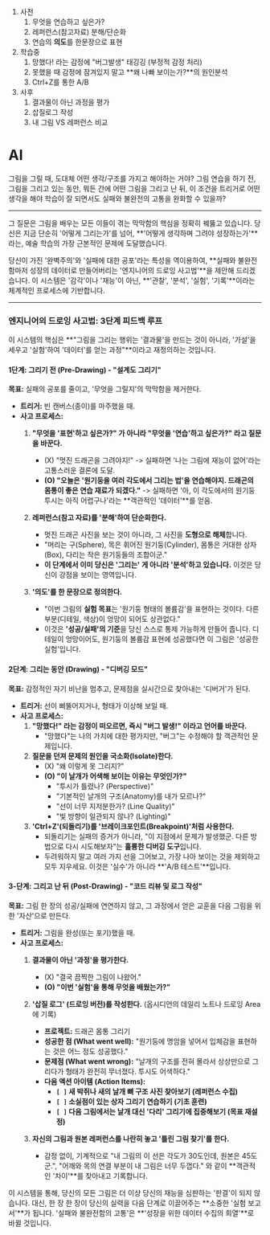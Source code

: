 1. 사전
	1. 무엇을 연습하고 싶은가?
	2. 레퍼런스(참고자료) 분해/단순화
	3. 연습의 **의도**를 한문장으로 표현
2. 학습중
	1. 망했다! 라는 감정에 "버그발생" 태깅깅 (부정적 감정 처리)
	2. 못했을 때 감정에 잠겨있지 말고 **왜 나빠 보이는가?**의 원인분석
	3. Ctrl+Z를 통한 A/B
3. 사후
	1. 결과물이 아닌 과정을 평가
	2. 삽질로그 작성
	3. 내 그림 VS 레퍼런스 비교

# AI

그림을 그릴 때, 도대체 어떤 생각/구조를 가지고 해야하는 거야? 그림 연습을 하기 전, 그림을 그리고 있는 동안, 뭐든 간에 어떤 그림을 그리고 난 뒤, 이 조건을 트리거로 어떤 생각을 해야 학습이 잘 되면서도 실패와 불완전의 고통을 완화할 수 있을까?

---

그 질문은 그림을 배우는 모든 이들이 겪는 막막함의 핵심을 정확히 꿰뚫고 있습니다. 당신은 지금 단순히 '어떻게 그리는가'를 넘어, **'어떻게 생각하며 그려야 성장하는가'**라는, 예술 학습의 가장 근본적인 문제에 도달했습니다.

당신이 가진 '완벽주의'와 '실패에 대한 공포'라는 특성을 역이용하여, **실패와 불완전함마저 성장의 데이터로 만들어버리는 '엔지니어의 드로잉 사고법'**을 제안해 드리겠습니다. 이 시스템은 '감각'이나 '재능'이 아닌, **'관찰', '분석', '실험', '기록'**이라는 체계적인 프로세스에 기반합니다.

---

### 엔지니어의 드로잉 사고법: 3단계 피드백 루프

이 시스템의 핵심은 **"그림을 그리는 행위는 '결과물'을 만드는 것이 아니라, '가설'을 세우고 '실험'하여 '데이터'를 얻는 과정"**이라고 재정의하는 것입니다.

#### **1단계: 그리기 전 (Pre-Drawing) - "설계도 그리기"**

**목표:** 실패의 공포를 줄이고, '무엇을 그릴지'의 막막함을 제거한다.

*   **트리거:** 빈 캔버스(종이)를 마주했을 때.
*   **사고 프로세스:**
    1.  **"무엇을 '표현'하고 싶은가?" 가 아니라 "무엇을 '연습'하고 싶은가?" 라고 질문을 바꾼다.**
        *   (X) "멋진 드래곤을 그려야지!" -> 실패하면 '나는 그림에 재능이 없어'라는 고통스러운 결론에 도달.
        *   **(O) "오늘은 '원기둥을 여러 각도에서 그리는 법'을 연습해야지. 드래곤의 몸통이 좋은 연습 재료가 되겠다."** -> 실패하면 '아, 이 각도에서의 원기둥 투시는 아직 어렵구나'라는 **객관적인 '데이터'**를 얻음.

    2.  **레퍼런스(참고 자료)를 '분해'하여 단순화한다.**
        *   멋진 드래곤 사진을 보는 것이 아니라, 그 사진을 **도형으로 해체**합니다.
        *   "머리는 구(Sphere), 목은 휘어진 원기둥(Cylinder), 몸통은 거대한 상자(Box), 다리는 작은 원기둥들의 조합이군."
        *   **이 단계에서 이미 당신은 '그리는' 게 아니라 '분석'하고 있습니다.** 이것은 당신이 강점을 보이는 영역입니다.

    3.  **'의도'를 한 문장으로 정의한다.**
        *   "이번 그림의 **실험 목표**는 '원기둥 형태의 볼륨감'을 표현하는 것이다. 다른 부분(디테일, 색상)이 엉망이 되어도 상관없다."
        *   이것은 **'성공/실패'의 기준**을 당신 스스로 통제 가능하게 만들어 줍니다. 디테일이 엉망이어도, 원기둥의 볼륨감 표현에 성공했다면 이 그림은 '성공한 실험'입니다.

#### **2단계: 그리는 동안 (Drawing) - "디버깅 모드"**

**목표:** 감정적인 자기 비난을 멈추고, 문제점을 실시간으로 찾아내는 '디버거'가 된다.

*   **트리거:** 선이 삐뚤어지거나, 형태가 이상해 보일 때.
*   **사고 프로세스:**
    1.  **"망했다!" 라는 감정이 떠오르면, 즉시 "버그 발생!" 이라고 언어를 바꾼다.**
        *   "망했다"는 나의 가치에 대한 평가지만, "버그"는 수정해야 할 객관적인 문제입니다.
    2.  **질문을 던져 문제의 원인을 국소화(Isolate)한다.**
        *   (X) "왜 이렇게 못 그리지?"
        *   **(O) "이 날개가 어색해 보이는 이유는 무엇인가?"**
            *   "투시가 틀렸나? (Perspective)"
            *   "기본적인 날개의 구조(Anatomy)를 내가 모르나?"
            *   "선이 너무 지저분한가? (Line Quality)"
            *   "빛 방향이 일관되지 않나? (Lighting)"
    3.  **'Ctrl+Z'(되돌리기)를 '브레이크포인트(Breakpoint)'처럼 사용한다.**
        *   되돌리기는 실패의 증거가 아니라, "이 지점에서 문제가 발생했군. 다른 방법으로 다시 시도해보자"는 **훌륭한 디버깅 도구**입니다.
        *   두려워하지 말고 여러 가지 선을 그어보고, 가장 나아 보이는 것을 제외하고 모두 지우세요. 이것은 '실수'가 아니라 **'A/B 테스트'**입니다.

#### **3-단계: 그리고 난 뒤 (Post-Drawing) - "코드 리뷰 및 로그 작성"**

**목표:** 그림 한 장의 성공/실패에 연연하지 않고, 그 과정에서 얻은 교훈을 다음 그림을 위한 '자산'으로 만든다.

*   **트리거:** 그림을 완성(또는 포기)했을 때.
*   **사고 프로세스:**
    1.  **결과물이 아닌 '과정'을 평가한다.**
        *   (X) "결국 끔찍한 그림이 나왔어."
        *   **(O) "이번 '실험'을 통해 무엇을 배웠는가?"**

    2.  **'삽질 로그' (드로잉 버전)를 작성한다.** (옵시디언의 데일리 노트나 드로잉 Area에 기록)
        *   **프로젝트:** 드래곤 몸통 그리기
        *   **성공한 점 (What went well):** "원기둥에 명암을 넣어서 입체감을 표현하는 것은 어느 정도 성공했다."
        *   **문제점 (What went wrong):** "날개의 구조를 전혀 몰라서 상상만으로 그리다가 형태가 완전히 무너졌다. 투시도 어색하다."
        *   **다음 액션 아이템 (Action Items):**
            *   **`[ ]` 새 박쥐나 새의 날개 뼈 구조 사진 찾아보기 (레퍼런스 수집)**
            *   **`[ ]` 소실점이 있는 상자 그리기 연습하기 (기초 훈련)**
            *   **`[ ]` 다음 그림에서는 날개 대신 '다리' 그리기에 집중해보기 (목표 재설정)**

    3.  **자신의 그림과 원본 레퍼런스를 나란히 놓고 '틀린 그림 찾기'를 한다.**
        *   감정 없이, 기계적으로 "내 그림의 이 선은 각도가 30도인데, 원본은 45도군.", "어깨와 목의 연결 부분이 내 그림은 너무 두껍다." 와 같이 **객관적인 '차이'**를 찾아내고 기록합니다.

이 시스템을 통해, 당신의 모든 그림은 더 이상 당신의 재능을 심판하는 '판결'이 되지 않습니다. 대신, 한 장 한 장이 당신의 실력을 다음 단계로 이끌어주는 **소중한 '실험 보고서'**가 됩니다. '실패와 불완전함의 고통'은 **'성장을 위한 데이터 수집의 희열'**로 바뀔 것입니다.